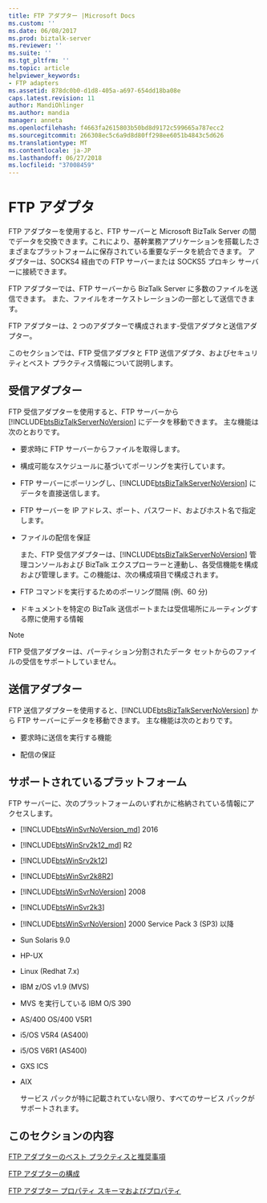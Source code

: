 ```yaml
---
title: FTP アダプター |Microsoft Docs
ms.custom: ''
ms.date: 06/08/2017
ms.prod: biztalk-server
ms.reviewer: ''
ms.suite: ''
ms.tgt_pltfrm: ''
ms.topic: article
helpviewer_keywords:
- FTP adapters
ms.assetid: 878dc0b0-d1d8-405a-a697-654dd18ba08e
caps.latest.revision: 11
author: MandiOhlinger
ms.author: mandia
manager: anneta
ms.openlocfilehash: f4663fa2615803b50bd8d9172c599665a787ecc2
ms.sourcegitcommit: 266308ec5c6a9d8d80ff298ee6051b4843c5d626
ms.translationtype: MT
ms.contentlocale: ja-JP
ms.lasthandoff: 06/27/2018
ms.locfileid: "37008459"
---
```

# <a name="ftp-adapter"></a>FTP アダプタ
FTP アダプターを使用すると、FTP サーバーと Microsoft BizTalk Server の間でデータを交換できます。これにより、基幹業務アプリケーションを搭載したさまざまなプラットフォームに保存されている重要なデータを統合できます。 アダプターは、SOCKS4 経由での FTP サーバーまたは SOCKS5 プロキシ サーバーに接続できます。  
  
 FTP アダプターでは、FTP サーバーから BizTalk Server に多数のファイルを送信できます。 また、ファイルをオーケストレーションの一部として送信できます。  
  
 FTP アダプターは、2 つのアダプターで構成されます-受信アダプタと送信アダプター。  

このセクションでは、FTP 受信アダプタと FTP 送信アダプタ、およびセキュリティとベスト プラクティス情報について説明します。  
  
 ## <a name="receive-adapter"></a>受信アダプター  
  
 FTP 受信アダプターを使用すると、FTP サーバーから [!INCLUDE[btsBizTalkServerNoVersion](../includes/btsbiztalkservernoversion-md.md)] にデータを移動できます。 主な機能は次のとおりです。  
  
- 要求時に FTP サーバーからファイルを取得します。  
  
- 構成可能なスケジュールに基づいてポーリングを実行しています。  
  
- FTP サーバーにポーリングし、[!INCLUDE[btsBizTalkServerNoVersion](../includes/btsbiztalkservernoversion-md.md)] にデータを直接送信します。  
  
- FTP サーバーを IP アドレス、ポート、パスワード、およびホスト名で指定します。  
  
- ファイルの配信を保証  
  
   また、FTP 受信アダプターは、[!INCLUDE[btsBizTalkServerNoVersion](../includes/btsbiztalkservernoversion-md.md)] 管理コンソールおよび BizTalk エクスプローラーと連動し、各受信機能を構成および管理します。この機能は、次の構成項目で構成されます。  
  
- FTP コマンドを実行するためのポーリング間隔 (例、60 分)  
  
- ドキュメントを特定の BizTalk 送信ポートまたは受信場所にルーティングする際に使用する情報  
  
> [!NOTE]
>  FTP 受信アダプターは、パーティション分割されたデータ セットからのファイルの受信をサポートしていません。  
  
## <a name="send-adapter"></a>送信アダプター  
  
 FTP 送信アダプターを使用すると、[!INCLUDE[btsBizTalkServerNoVersion](../includes/btsbiztalkservernoversion-md.md)] から FTP サーバーにデータを移動できます。 主な機能は次のとおりです。  
  
-   要求時に送信を実行する機能  
  
-   配信の保証  
  
## <a name="supported-platforms"></a>サポートされているプラットフォーム  
FTP サーバーに、次のプラットフォームのいずれかに格納されている情報にアクセスします。  

- [!INCLUDE[btsWinSvrNoVersion_md](../includes/btswinsvrnoversion-md.md)] 2016

- [!INCLUDE[btsWinSrv2k12_md](../includes/btswinsrv2k12-md.md)] R2
  
- [!INCLUDE[btsWinSrv2k12](../includes/btswinsrv2k12-md.md)]  
  
- [!INCLUDE[btsWinSvr2k8R2](../includes/btswinsvr2k8r2-md.md)]  
  
- [!INCLUDE[btsWinSvrNoVersion](../includes/btswinsvrnoversion-md.md)] 2008  
  
- [!INCLUDE[btsWinSvr2k3](../includes/btswinsvr2k3-md.md)]  
  
- [!INCLUDE[btsWinSvrNoVersion](../includes/btswinsvrnoversion-md.md)] 2000 Service Pack 3 (SP3) 以降  
  
- Sun Solaris 9.0  
  
- HP-UX  
  
- Linux (Redhat 7.x)  
  
- IBM z/OS v1.9 (MVS)  
  
- MVS を実行している IBM O/S 390  
  
- AS/400 OS/400 V5R1  
  
- i5/OS V5R4 (AS400)  
  
- i5/OS V6R1 (AS400)  
  
- GXS ICS  
  
- AIX  
  
  サービス パックが特に記載されていない限り、すべてのサービス パックがサポートされます。  
  
## <a name="in-this-section"></a>このセクションの内容  
  
[FTP アダプターのベスト プラクティスと推奨事項](../core/best-practices-and-recommendations-for-the-ftp-adapter.md)  

[FTP アダプターの構成](../core/configuring-the-ftp-adapter.md)  

[FTP アダプター プロパティ スキーマおよびプロパティ](../core/ftp-adapter-property-schema-and-properties.md)